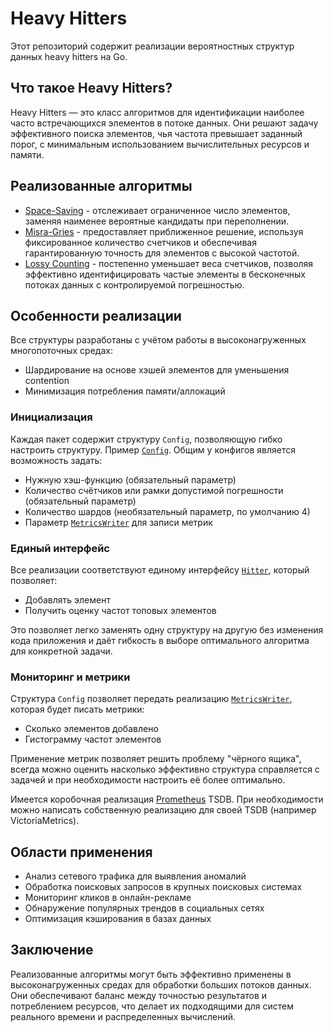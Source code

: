 # Heavy Hitters

Этот репозиторий содержит реализации вероятностных структур данных heavy hitters на Go.

## Что такое Heavy Hitters?

Heavy Hitters — это класс алгоритмов для идентификации наиболее часто встречающихся элементов в потоке данных.
Они решают задачу эффективного поиска элементов, чья частота превышает заданный порог, с минимальным использованием вычислительных ресурсов и памяти.

## Реализованные алгоритмы

* [Space-Saving](spacesaving) - отслеживает ограниченное число элементов, заменяя наименее вероятные кандидаты при переполнении.
* [Misra-Gries](misragries) - предоставляет приближенное решение, используя фиксированное количество счетчиков и обеспечивая гарантированную точность для элементов с высокой частотой.
* [Lossy Counting](lossy) - постепенно уменьшает веса счетчиков, позволяя эффективно идентифицировать частые элементы в бесконечных потоках данных с контролируемой погрешностью.

## Особенности реализации

Все структуры разработаны с учётом работы в высоконагруженных многопоточных средах:

* Шардирование на основе хэшей элементов для уменьшения contention
* Минимизация потребления памяти/аллокаций

### Инициализация

Каждая пакет содержит структуру `Config`, позволяющую гибко настроить структуру.
Пример [`Config`](spacesaving/config.go). Общим у конфигов является возможность задать:

* Нужную хэш-функцию (обязательный параметр)
* Количество счётчиков или рамки допустимой погрешности (обязательный параметр)
* Количество шардов (необязательный параметр, по умолчанию 4)
* Параметр [`MetricsWriter`](metrics.go) для записи метрик

### Единый интерфейс

Все реализации соответствуют единому интерфейсу [`Hitter`](interface.go), который позволяет:

* Добавлять элемент
* Получить оценку частот топовых элементов

Это позволяет легко заменять одну структуру на другую без изменения кода приложения и даёт гибкость в выборе
оптимального алгоритма для конкретной задачи.

### Мониторинг и метрики

Структура `Config` позволяет передать реализацию [`MetricsWriter`](metrics.go), которая будет писать метрики:

* Сколько элементов добавлено
* Гистограмму частот элементов

Применение метрик позволяет решить проблему "чёрного ящика", всегда можно оценить насколько эффективно структура
справляется с задачей и при необходимости настроить её более оптимально.

Имеется коробочная реализация [Prometheus](../metrics/prometheus/heavy.go) TSDB. При необходимости можно написать
собственную реализацию для своей TSDB (например VictoriaMetrics).

## Области применения

* Анализ сетевого трафика для выявления аномалий
* Обработка поисковых запросов в крупных поисковых системах
* Мониторинг кликов в онлайн-рекламе
* Обнаружение популярных трендов в социальных сетях
* Оптимизация кэширования в базах данных

## Заключение

Реализованные алгоритмы могут быть эффективно применены в высоконагруженных средах для обработки больших потоков данных.
Они обеспечивают баланс между точностью результатов и потреблением ресурсов, что делает их подходящими для
систем реального времени и распределенных вычислений.
